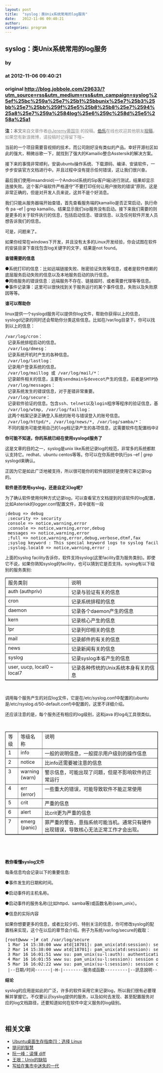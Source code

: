 ```yaml
---
layout: post
title:  "syslog：类Unix系统常用的log服务"
date:   2012-11-06 09:40:21
author: 
categories: program
---
```


## syslog：类Unix系统常用的log服务
### by 
### at 2012-11-06 09:40:21
### original <http://blog.jobbole.com/29633/?utm_source=rss&utm_medium=rss&utm_campaign=syslog%25ef%25bc%259a%25e7%25b1%25bbunix%25e7%25b3%25bb%25e7%25bb%259f%25e5%25b8%25b8%25e7%2594%25a8%25e7%259a%2584log%25e6%259c%258d%25e5%258a%25a1>

<p><strong>注：</strong><span style="color:#888888"><strong>本文</strong>来自文章作者<span style="text-decoration:underline"><a href="http://weibo.com/u/2276577452" rel="nofollow"><span style="color:#888888;text-decoration:underline">@Jeremy黄国华</span></a></span> 的投稿。<span><a href="http://www.jobbole.com" title="伯乐">伯乐</a></span>在线也欢迎其他朋友<span style="text-decoration:underline"><a href="http://blog.jobbole.com/tougao"><span style="color:#888888"><strong>投稿</strong></span></a></span>，如果您有新浪微博，请投稿时记得留下哦~</span></p>
<p>当前的一个项目需要音视频的技术，而公司刚好没有类似的产品。幸好开源社区如此的强大，稍微谷歌一下，就找到了强大的Kamailio整合Asstersik的解决方案。</p>
<p>接下来的事情非常顺利，安装ubuntu操作系统、下载源码、编译、安装软件，一步步安装官方文档进行中。并且过程中没有提示任何错误，这让我们很兴奋。</p>
<p>最后我们使用imsandroid(一个Android系统的Sip客户端)进行测试，结果却显示连接失败。这个客户端软件严格遵守”不要打印任何让用户挫败的错误”原则，这是非常正确的，但是对开发人员来说，这并不是个好消息。</p>
<p>我们只能从服务器端开始查错，首先查看服务端的kamailio是否正常启动，执行命令 pa –ef | grep kamailio。结果显示我们sip服务没有启动。接下来我们需要的则是更多的关于软件执行的信息，包括启动信息、错误信息、以及任何软件开发人员想告诉我们的信息。</p>
<p>可是，问题来了。</p>
<p>如果你经常在windows下开发，并且没有太多的Linux开发经验，你会试图在软件的安装目录下查找包含log关键字的文字，结果是not found。</p>
<p><strong>查错需要的信息</strong></p>
<p>●系统打印的信息：比如远端链接失败、账密验证失败等信息，或者是软件依赖的底层服务启动失败的信息以及本地服务启动的执行信息。<br>
●网络服务的错误信息：远端服务不存在、链接超时、或者需要代理等等信息。<br>
●事件记录簿：这里可以很快找到关于服务运行的某个事件信息，失败以及失败原因等等。</p>
<p><strong>谁可以帮助你</strong></p>
<p>linux提供一个syslogd服务可以提供你log文件，帮助你获得以上的信息，syslogd记录的同时还会帮助你分类这些信息。比如在/var/log目录下，你可以找到以上的信息：</p>
<pre>/var/log/cron：
 记录系统排程启动的信息。
 /var/log/dmesg：
 记录系统开机时产生的各种信息。
 /var/log/lastlog：
 记录用户登录系统的信息。
 /var/log/maillog 或 /var/log/mail/*：
 记录邮件相关的信息，主要有sendmain与devecot产生的信息，前者是SMTP协议的提供者，而后者是POP3协议的提供者。
 /var/log/messages：
 记录系统发生的错误信息，对于差错非常重要。
 /var/log/secure：
 记录软件验证的信息。包含ssh、telnet以及login程序等程序的验证信息，基本上，涉及验证的软体都会在这个档案中记录。
 /var/log/wtmp, /var/log/faillog：
 这两个档案记录正确登入系统的账号与错误登入的账号信息。
 /var/log/httpd/*, /var/log/news/*, /var/log/samba/*：
 不同的服务可能使用自己的log档记录产生的各项信息，这需要软件在配置档中进行相应的配置。</pre>
<p><strong>你可能不知道，你的系统已经在使用syslogd服务了</strong></p>
<p>这是文章的目的之一，syslog是unix like系统记录log的规范，非常多的系统都默认支持它。redhat、ubuntu centos等等。你可以在你系统中执行ps –ef | grep syslogd来确认。</p>
<p>正因为它是如此广泛地被支持，所以很可能你的软件就刚好是使用它来记录log的。</p>
<p><strong>软件是否使用syslog，还是自定义log呢?</strong></p>
<p>为了确认软件使用何种方式记录log，可以查看官方文档提到的该软件的log配置，比如Asterisk的logger.conf配置文件，其中就有一段</p>
<pre>;debug =&gt; debug
 ;security =&gt; security
 console =&gt; notice,warning,error
 ;console =&gt; notice,warning,error,debug
 messages =&gt; notice,warning,error
 ;full =&gt; notice,warning,error,debug,verbose,dtmf,fax
 ;syslog keyword : This special keyword logs to syslog facility ;
 ;syslog.local0 =&gt; notice,warning,error ;</pre>
<p>上面的syslog facility告诉你，软件支持syslog(这里facility意为服务类别)。即使它不说，如果你熟知syslog的facility，也可以猜到它是否支持。syslog有以下级别的服务类别:</p>
<table border="1" cellspacing="0" cellpadding="0">
<tbody>
<tr>
<td valign="top">服务类别</td>
<td valign="top">说明</td>
</tr>
<tr>
<td valign="top">auth (authpriv)</td>
<td valign="top">记录与验证有关的信息</td>
</tr>
<tr>
<td valign="top">cron</td>
<td valign="top">记录系统排程的信息</td>
</tr>
<tr>
<td valign="top">daemon</td>
<td valign="top">记录各个daemon产生的信息</td>
</tr>
<tr>
<td valign="top">kern</td>
<td valign="top">记录核心产生的信息</td>
</tr>
<tr>
<td valign="top">lpr</td>
<td valign="top">记录列印相关的信息</td>
</tr>
<tr>
<td valign="top">mail</td>
<td valign="top">记录邮件的有关的信息</td>
</tr>
<tr>
<td valign="top">news</td>
<td valign="top">记录新闻有关的信息</td>
</tr>
<tr>
<td valign="top">syslog</td>
<td valign="top">记录syslog本省产生的信息</td>
</tr>
<tr>
<td valign="top">user, uucp, local0 ~ local7</td>
<td valign="top">记录各种传统的Unix系统本身有关的信息</td>
</tr>
</tbody>
</table>
<p> </p>
<p>调用每个服务产生的对应log文件，它是在/etc/syslog.conf中配置的(ubuntu是/etc/rsyslog.d/50-default.conf)中配置的，这里不详细介绍。</p>
<p>还应该注意的是，每个服务还有相应的log级别，这和java 的log4j工具很类似。</p>
<p> </p>
<table border="1" cellspacing="0" cellpadding="0">
<tbody>
<tr>
<td valign="top">等级</td>
<td valign="top">等级名称</td>
<td valign="top">说明</td>
</tr>
<tr>
<td valign="top">1</td>
<td valign="top">info</td>
<td valign="top">一般的说明信息，一般提示用户级别的操作信息</td>
</tr>
<tr>
<td valign="top">2</td>
<td valign="top">notice</td>
<td valign="top">比info还需要被注意的信息</td>
</tr>
<tr>
<td valign="top">3</td>
<td valign="top">warning<br>
(warn)</td>
<td valign="top">警示信息，可能出现了问题，但是不影响软件的正常运行</td>
</tr>
<tr>
<td valign="top">4</td>
<td valign="top">err<br>
(error)</td>
<td valign="top">一些重大的错误，可能导致软件不能正常使用</td>
</tr>
<tr>
<td valign="top">5</td>
<td valign="top">crit</td>
<td valign="top">严重的信息</td>
</tr>
<tr>
<td valign="top">6</td>
<td valign="top">alert</td>
<td valign="top">比crit更为严重的信息</td>
</tr>
<tr>
<td valign="top">7</td>
<td valign="top">emerg<br>
(panic)</td>
<td valign="top">罪严重的警告，意指系统可能当机。通常只有硬件出现错误，导致核心无法正常工作才会出现。</td>
</tr>
</tbody>
</table>
<p> </p>
<p> </p>
<p><strong>教你看懂syslog文件</strong></p>
<p>每条信息均会记录以下的重要信息:</p>
<p>●事件发生的日期和时间。</p>
<p>●启动事件的主机名称。</p>
<p>●启动事件的服务名称(比如httpd、samba等)或函数名称(oam_unix）。</p>
<p>●信息的实际内容</p>
<p>如果你想要更多的信息，或者比较少的、特别关注的信息，你可修改syslog的配置档来实现，这个在以后的章节会介绍。例子为系统/var/log/secure的截取：</p>
<pre>[root@www ~]# cat /var/log/secure
 1 Mar 14 15:38:00 www atd[18701]: pam_unix(atd:session): session opened for user root by (uid=0)
 2 Mar 14 15:38:00 www atd[18701]: pam_unix(atd:session): session closed for user root
 3 Mar 16 16:01:51 www su: pam_unix(su-l:auth): authentication failure; logn ame=vbird uid=500 euid=0 tty=pts/1 ruser=vbird rhost= user=root
 4 Mar 16 16:01:55 www su: pam_unix(su-l:session): session opened for user root by vbird(uid=500)
 5 Mar 16 16:02:22 www su: pam_unix(su-l:session): session closed for user root
 |--日期/时间------|-H-|--------服务或函数---------|--訊息說明------&gt;</pre>
<p><strong>结论</strong></p>
<p>syslog的应用是如此的广泛，许多的软件采用它来记录log，所以我们很有必要理解并掌握它。不仅要认识syslog提供的服务，以及如何去发现、甚至配置服务对应的log文档路径，还要知道如何在软件中定义服务的log级别。</p>
<p> </p>
<h2>相关文章</h2><ul><li><a href="http://blog.jobbole.com/29546/">Ubuntu桌面生存指南(1)：选择 Linux</a></li><li><a href="http://blog.jobbole.com/28784/">提问的智慧</a></li><li><a href="http://blog.jobbole.com/26251/">阮一峰：读懂 diff</a></li><li><a href="http://blog.jobbole.com/25792/">王垠：Unix的缺陷</a></li><li><a href="http://blog.jobbole.com/25748/">写给在集市中迷失的一代</a></li></ul>